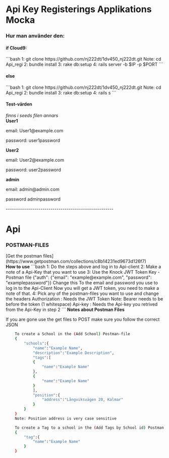 <h1>Api Key Registerings Applikations Mocka</h1>
<h3>Hur man använder den:</h3>
<h4>if Cloud9:</h4>
```bash
1: git clone https://github.com/nj222dt/1dv450_nj222dt.git
Note: cd Api_regi
2: bundle install
3: rake db:setup 
4: rails server -b $IP -p $PORT
```  
<h4>else</h4>
```bash
1: git clone https://github.com/nj222dt/1dv450_nj222dt.git
Note: cd Api_regi
2: bundle install
3: rake db:setup 
4: rails s
``` 
<h4>Test-värden</h4>
<em>finns i seeds filen annars</em><br>
<strong>User1</strong>
<p>email: User1@example.com</p>
<p>password: user1password</p>
<strong>User2</strong>
<p>email: User2@example.com</p>
<p>password: user2password</p>

<strong>admin</strong>
<p>email: admin@admin.com</p>
<p>password adminpassword</p>
-----------------------------------------------------

<h1>Api</h1>

<h3>POSTMAN-FILES</h3>
[Get the postman files](https://www.getpostman.com/collections/c8b14231ed9673d126f7)
<br>
<strong>How to use</strong>
```bash
1: Do the steps above and log in to Api-client
2: Make a note of a Api-Key that you want to use
3: Use the Knock JWT Token Key - Postman file 
   {"auth": {"email": "example@example.com", "password": "examplepassword"}} Change this
   To the email and password you use to log in to the Api-Client
   Now you will get a JWT token, you need to make a note of that.
4: Pick any of the postman-files you want to use and change the headers
    Authorization : Needs the JWT Token Note: Bearer needs to be before the token (1 whitespace)
    Api-key : Needs the Api-key you retrived from the Api-Key in step 2
```
<strong>Notes about Postman Files</strong>
<p>If you are gone use the get files to POST make sure you follow the correct JSON</p>

```bash
    To create a School in the (Add School) Postman-file
    {
        "schools":{
            "name":"Example Name",
            "description":"Example Description",
            "tags":[
            {
                "name":"Example Name"
            },
            {
                "name":"Example Name"
            }
            ],
            "position":{
                "address":"Långviksvägen 20, Kalmar"
            }
        }
    }
    Note: Position address is very case sensitive
```

```bash
    To create a Tag to a school in the (Add Tags by School id) Postman Files
    {
        "tag":{
            "name":"Example Name"
        }
    }
``` 